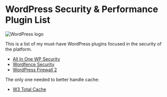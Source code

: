 WordPress Security & Performance Plugin List
===

![WordPress logo](https://s.w.org/about/images/logos/wordpress-logo-hoz-rgb.png)

This is a list of my must-have WordPress plugins focused in the security of the platform.

- [All In One WP Security](https://wordpress.org/plugins/all-in-one-wp-security-and-firewall/)
- [Wordfence Security](https://wordpress.org/plugins/wordfence/)
- [WordPress Firewall 2](https://wordpress.org/plugins/wordpress-firewall-2/)

The only one needed to better handle cache:

- [W3 Total Cache](https://wordpress.org/plugins/wp-super-cache/)
